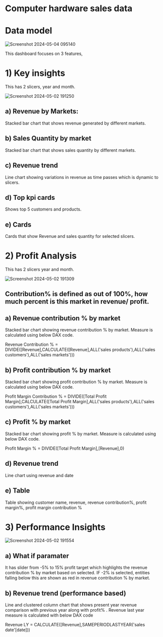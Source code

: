 
# Computer hardware sales data
# Data model
![Screenshot 2024-05-04 095140](https://github.com/Abhiram-koppuravuri/PowerBI_report/assets/121746477/00c26ec3-59ae-40e1-b172-9a98672e0f7b)

This dashboard focuses on 3 features,

# 1) Key insights

This has 2 slicers, year and month.

![Screenshot 2024-05-02 191250](https://github.com/Abhiram-koppuravuri/PowerBI_report/assets/121746477/2d443fe1-b9b2-4e99-8f89-bd29c7e3c2c9)

## a) Revenue by Markets: 
Stacked bar chart that shows revenue generated by different markets.

## b) Sales Quantity by market
Stacked bar chart that shows sales quantity by different markets.

## c) Revenue trend
Line chart showing variations in revenue as time passes which is dynamic to slicers.

## d) Top kpi cards
Shows top 5 customers and products.

## e) Cards
Cards that show Revenue and sales quantity for selected slicers.


# 2) Profit Analysis

This has 2 slicers year and month.

![Screenshot 2024-05-02 191309](https://github.com/Abhiram-koppuravuri/PowerBI_report/assets/121746477/0387aee6-96b0-4aa9-8fae-7c5fe14eca25)

## Contribution% is defined as out of 100%, how much percent is this market in revenue/ profit.

## a) Revenue contribution % by market
Stacked bar chart showing revenue contribution % by market. Measure is calculated using below DAX code.

  Revenue Contribution % = DIVIDE([Revenue],CALCULATE([Revenue],ALL('sales products'),ALL('sales customers'),ALL('sales markets')))

## b) Profit contribution % by market
Stacked bar chart showing profit contribution % by market. Measure is calculated using below DAX code.

Profit Margin Contribution % = DIVIDE([Total Profit Margin],CALCULATE([Total Profit Margin],ALL('sales products'),ALL('sales customers'),ALL('sales markets')))

## c) Profit % by market
Stacked bar chart showing profit % by market. Measure is calculated using below DAX code.

Profit Margin % = DIVIDE([Total Profit Margin],[Revenue],0)

## d) Revenue trend
Line chart using revenue and date

## e) Table
Table showing customer name, revenue, revenue contribution%, profit margin%, profit margin contribution %
  
# 3) Performance Insights
![Screenshot 2024-05-02 191554](https://github.com/Abhiram-koppuravuri/PowerBI_report/assets/121746477/34c4a373-c30e-41bf-b624-cae4ef432263)

## a) What if paramater
It has slider from -5% to 15% profit target which highlights the revenue contribution % by market based on selected. IF -2% is selected, entities falling below this are shown as red in revenue contribution % by market.

## b) Revenue trend (performance based)
Line and clustered column chart that shows present year revenue comparison with previous year along with profit% . Revenue last year measure is calculated with below DAX code 

Revenue LY = CALCULATE([Revenue],SAMEPERIODLASTYEAR('sales date'[date]))




